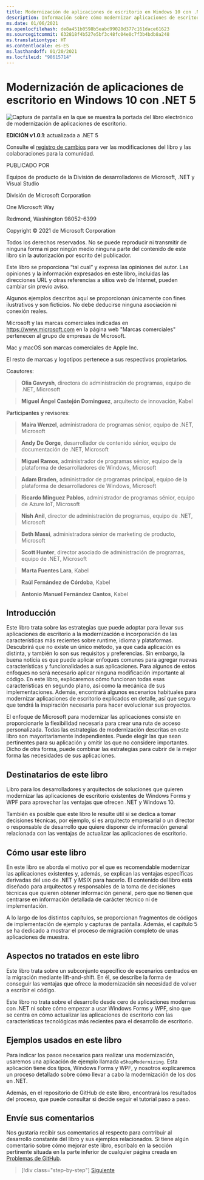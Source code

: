 ```yaml
---
title: Modernización de aplicaciones de escritorio en Windows 10 con .NET 5
description: Información sobre cómo modernizar aplicaciones de escritorio con .NET 5
ms.date: 01/06/2021
ms.openlocfilehash: de8a451b0598b5eabd99028d377c161dace61623
ms.sourcegitcommit: 632818f4b527e5bf3c48fc04e0c7f3b4bdb8a248
ms.translationtype: HT
ms.contentlocale: es-ES
ms.lasthandoff: 01/20/2021
ms.locfileid: "98615714"
---
```

# <a name="modernizing-desktop-apps-on-windows-10-with-net-5"></a>Modernización de aplicaciones de escritorio en Windows 10 con .NET 5

![Captura de pantalla en la que se muestra la portada del libro electrónico de modernización de aplicaciones de escritorio.](./media/modernizing-existing-desktop-apps-ebook-cover.png)

**EDICIÓN v1.0.1**: actualizada a .NET 5

Consulte el [registro de cambios](https://aka.ms/desktop-ebook-changelog) para ver las modificaciones del libro y las colaboraciones para la comunidad.

PUBLICADO POR

Equipos de producto de la División de desarrolladores de Microsoft, .NET y Visual Studio

División de Microsoft Corporation

One Microsoft Way

Redmond, Washington 98052-6399

Copyright © 2021 de Microsoft Corporation

Todos los derechos reservados. No se puede reproducir ni transmitir de ninguna forma ni por ningún medio ninguna parte del contenido de este libro sin la autorización por escrito del publicador.

Este libro se proporciona “tal cual” y expresa las opiniones del autor. Las opiniones y la información expresados en este libro, incluidas las direcciones URL y otras referencias a sitios web de Internet, pueden cambiar sin previo aviso.

Algunos ejemplos descritos aquí se proporcionan únicamente con fines ilustrativos y son ficticios. No debe deducirse ninguna asociación ni conexión reales.

Microsoft y las marcas comerciales indicadas en <https://www.microsoft.com> en la página web "Marcas comerciales" pertenecen al grupo de empresas de Microsoft.

Mac y macOS son marcas comerciales de Apple Inc.

El resto de marcas y logotipos pertenece a sus respectivos propietarios.

Coautores:

> **Olia Gavrysh**, directora de administración de programas, equipo de .NET, Microsoft

> **Miguel Ángel Castejón Dominguez**, arquitecto de innovación, Kabel

Participantes y revisores:

> **Maira Wenzel**, administradora de programas sénior, equipo de .NET, Microsoft

> **Andy De Gorge**, desarrollador de contenido sénior, equipo de documentación de .NET, Microsoft

> **Miguel Ramos**, administrador de programas sénior, equipo de la plataforma de desarrolladores de Windows, Microsoft

> **Adam Braden**, administrador de programas principal, equipo de la plataforma de desarrolladores de Windows, Microsoft

> **Ricardo Minguez Pablos**, administrador de programas sénior, equipo de Azure IoT, Microsoft

> **Nish Anil**, director de administración de programas, equipo de .NET, Microsoft

> **Beth Massi**, administradora sénior de marketing de producto, Microsoft

> **Scott Hunter**, director asociado de administración de programas, equipo de .NET, Microsoft

> **Marta Fuentes Lara**, Kabel

> **Raúl Fernández de Córdoba**, Kabel

> **Antonio Manuel Fernández Cantos**, Kabel

## <a name="introduction"></a>Introducción

Este libro trata sobre las estrategias que puede adoptar para llevar sus aplicaciones de escritorio a la modernización e incorporación de las características más recientes sobre runtime, idioma y plataformas. Descubrirá que no existe un único método, ya que cada aplicación es distinta, y también lo son sus requisitos y preferencias. Sin embargo, la buena noticia es que puede aplicar enfoques comunes para agregar nuevas características y funcionalidades a sus aplicaciones. Para algunos de estos enfoques no será necesario aplicar ninguna modificación importante al código. En este libro, explicaremos cómo funcionan todas esas características en segundo plano, así como la mecánica de sus implementaciones. Además, encontrará algunos escenarios habituales para modernizar aplicaciones de escritorio explicados en detalle, así que seguro que tendrá la inspiración necesaria para hacer evolucionar sus proyectos.

El enfoque de Microsoft para modernizar las aplicaciones consiste en proporcionarle la flexibilidad necesaria para crear una ruta de acceso personalizada. Todas las estrategias de modernización descritas en este libro son mayoritariamente independientes. Puede elegir las que sean pertinentes para su aplicación y omitir las que no considere importantes. Dicho de otra forma, puede combinar las estrategias para cubrir de la mejor forma las necesidades de sus aplicaciones.

## <a name="who-should-use-the-book"></a>Destinatarios de este libro

Libro para los desarrolladores y arquitectos de soluciones que quieren modernizar las aplicaciones de escritorio existentes de Windows Forms y WPF para aprovechar las ventajas que ofrecen .NET y Windows 10.

También es posible que este libro le resulte útil si se dedica a tomar decisiones técnicas, por ejemplo, si es arquitecto empresarial o un director o responsable de desarrollo que quiere disponer de información general relacionada con las ventajas de actualizar las aplicaciones de escritorio.

## <a name="how-to-use-the-book"></a>Cómo usar este libro

En este libro se aborda el motivo por el que es recomendable modernizar las aplicaciones existentes y, además, se explican las ventajas específicas derivadas del uso de .NET y MSIX para hacerlo. El contenido del libro está diseñado para arquitectos y responsables de la toma de decisiones técnicas que quieren obtener información general, pero que no tienen que centrarse en información detallada de carácter técnico ni de implementación.

A lo largo de los distintos capítulos, se proporcionan fragmentos de códigos de implementación de ejemplo y capturas de pantalla. Además, el capítulo 5 se ha dedicado a mostrar el proceso de migración completo de unas aplicaciones de muestra.

## <a name="what-this-book-doesnt-cover"></a>Aspectos no tratados en este libro

Este libro trata sobre un subconjunto específico de escenarios centrados en la migración mediante lift-and-shift. En él, se describe la forma de conseguir las ventajas que ofrece la modernización sin necesidad de volver a escribir el código.

Este libro no trata sobre el desarrollo desde cero de aplicaciones modernas con .NET ni sobre cómo empezar a usar Windows Forms y WPF, sino que se centra en cómo actualizar las aplicaciones de escritorio con las características tecnológicas más recientes para el desarrollo de escritorio.

## <a name="samples-used-in-this-book"></a>Ejemplos usados en este libro

Para indicar los pasos necesarios para realizar una modernización, usaremos una aplicación de ejemplo llamada `eShopModernizing`. Esta aplicación tiene dos tipos, Windows Forms y WPF, y nosotros explicaremos un proceso detallado sobre cómo llevar a cabo la modernización de los dos en .NET.

Además, en el repositorio de GitHub de este libro, encontrará los resultados del proceso, que puede consultar si decide seguir el tutorial paso a paso.

## <a name="send-your-feedback"></a>Envíe sus comentarios

Nos gustaría recibir sus comentarios al respecto para contribuir al desarrollo constante del libro y sus ejemplos relacionados. Si tiene algún comentario sobre cómo mejorar este libro, escríbalo en la sección pertinente situada en la parte inferior de cualquier página creada en [Problemas de GitHub](https://github.com/dotnet/docs/issues).

>[!div class="step-by-step"]
>[Siguiente](why-modern-applications.md)
